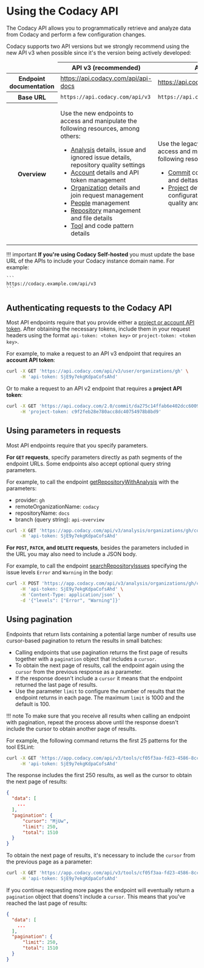 # Using the Codacy API

The Codacy API allows you to programmatically retrieve and analyze data from Codacy and perform a few configuration changes.

Codacy supports two API versions but we strongly recommend using the new API v3 when possible since it's the version being actively developed:

<table>
  <thead>
    <tr>
      <td></td>
      <th><strong>API v3 (recommended)</strong></th>
      <th><strong>API v2</strong></th>
    </tr>
  </thead>
  <tbody>
    <tr>
      <th>Endpoint documentation</th>
      <td><a target="_blank" href="https://api.codacy.com/api/api-docs">https://api.codacy.com/api/api-docs</a></td>
      <td><a target="_blank" href="https://api.codacy.com/swagger">https://api.codacy.com/swagger</a></td>
    </tr>
    <tr>
      <th>Base URL</th>
      <td><code>https://api.codacy.com/api/v3</code></td>
      <td><code>https://api.codacy.com/</code></td>
    </tr>
    <tr>
      <th>Overview</th>
      <td>
        <p>Use the new endpoints to access and manipulate the following resources, among others:<p>
        <ul>
          <li><a target="_blank" href="https://api.codacy.com/api/api-docs#codacy-api-analysis">Analysis</a> details, issue and ignored issue details, repository quality settings</li>
          <li><a target="_blank" href="https://api.codacy.com/api/api-docs#codacy-api-account">Account</a> details and API token management</li>
          <li><a target="_blank" href="https://api.codacy.com/api/api-docs#codacy-api-organization">Organization</a> details and join request management</li>
          <li><a target="_blank" href="https://api.codacy.com/api/api-docs#codacy-api-people">People</a> management</li>
          <li><a target="_blank" href="https://api.codacy.com/api/api-docs#codacy-api-repository">Repository</a> management and file details</li>
          <li><a target="_blank" href="https://api.codacy.com/api/api-docs#codacy-api-tools">Tool</a> and code pattern details</li>
        </ul>
      </td>
      <td>
        <p>Use the legacy endpoints to access and manipulate the following resources:</p>
          <ul>
            <li><a target="_blank" href="https://api.codacy.com/swagger#codacy-api-commit">Commit</a> code quality details and deltas</li>
            <li><a target="_blank" href="https://api.codacy.com/swagger#codacy-api-project">Project</a> details and configurations, file code quality and issue details</li>
          </ul>
      </td>
    </tr>
  </tbody>
</table>

!!! important
    **If you're using Codacy Self-hosted** you must update the base URL of the APIs to include your Codacy instance domain name. For example:

    ```
    https://codacy.example.com/api/v3	
    ```

## Authenticating requests to the Codacy API

Most API endpoints require that you provide either a [project or account API token](api-tokens.md). After obtaining the necessary tokens, include them in your request headers using the format `api-token: <token key>` or `project-token: <token key>`.

For example, to make a request to an API v3 endpoint that requires an **account API token**:

```bash
curl -X GET 'https://api.codacy.com/api/v3/user/organizations/gh' \
     -H 'api-token: SjE9y7ekgKdpaCofsAhd'
```

Or to make a request to an API v2 endpoint that requires a **project API token**:

```bash
curl -X GET 'https://api.codacy.com/2.0/commit/da275c14ffab6e402dcc6009828067ffa44b7ee0' \
     -H 'project-token: c9f2feb28e780acc8dc40754978b8bd9'
```

## Using parameters in requests

Most API endpoints require that you specify parameters.

**For `GET` requests**, specify parameters directly as path segments of the endpoint URLs. Some endpoints also accept optional query string parameters.

For example, to call the endpoint [getRepositoryWithAnalysis](https://api.codacy.com/api/api-docs#getrepositorywithanalysis) with the parameters:

-   provider: `gh`
-   remoteOrganizationName: `codacy`
-   repositoryName: `docs`
-   branch (query string): `api-overview`

```bash
curl -X GET 'https://app.codacy.com/api/v3/analysis/organizations/gh/codacy/repositories/docs?branch=api-overview' \
     -H 'api-token: SjE9y7ekgKdpaCofsAhd'
```

**For `POST`, `PATCH`, and `DELETE` requests**, besides the parameters included in the URL you may also need to include a JSON body.

For example, to call the endpoint [searchRepositoryIssues](https://api.codacy.com/api/api-docs#searchrepositoryissues) specifying the issue levels `Error` and `Warning` in the body:

```bash
curl -X POST 'https://app.codacy.com/api/v3/analysis/organizations/gh/codacy/repositories/docs/issues/search' \
     -H 'api-token: SjE9y7ekgKdpaCofsAhd' \
     -H 'Content-Type: application/json' \
     -d '{"levels": ["Error", "Warning"]}'
```

## Using pagination

Endpoints that return lists containing a potential large number of results use cursor-based pagination to return the results in small batches:

-   Calling endpoints that use pagination returns the first page of results together with a `pagination` object that includes a `cursor`.
-   To obtain the next page of results, call the endpoint again using the `cursor` from the previous response as a parameter.
-   If the response doesn't include a `cursor` it means that the endpoint returned the last page of results.
-   Use the parameter `limit` to configure the number of results that the endpoint returns in each page. The maximum `limit` is 1000 and the default is 100.

!!! note
    To make sure that you receive all results when calling an endpoint with pagination, repeat the process above until the response doesn't include the cursor to obtain another page of results.

For example, the following command returns the first 25 patterns for the tool ESLint:

```bash
curl -X GET 'https://app.codacy.com/api/v3/tools/cf05f3aa-fd23-4586-8cce-5368917ec3e5/patterns?limit=250' \
     -H 'api-token: SjE9y7ekgKdpaCofsAhd'
```

The response includes the first 250 results, as well as the cursor to obtain the next page of results:

```json
{
  "data": [
    ...
  ],
  "pagination": {
      "cursor": "MjUw",
      "limit": 250,
      "total": 1510
  }
}
```

To obtain the next page of results, it's necessary to include the `cursor` from the previous page as a parameter:

```bash
curl -X GET 'https://app.codacy.com/api/v3/tools/cf05f3aa-fd23-4586-8cce-5368917ec3e5/patterns?limit=250&cursor=MjUw' \
     -H 'api-token: SjE9y7ekgKdpaCofsAhd'
```

If you continue requesting more pages the endpoint will eventually return a `pagination` object that doens't include a `cursor`. This means that you've reached the last page of results:

```json
{
  "data": [
    ...
  ],
  "pagination": {
      "limit": 250,
      "total": 1510
  }
}
```
